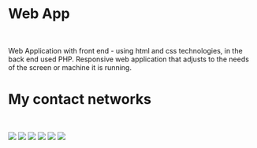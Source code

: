 
<h1>Web App</h1>
<br>
<p>
Web Application with front end - using html and css technologies, in the back end used PHP. Responsive web application that adjusts to the needs of the screen or machine it is running.
</p>

<h1>  My contact networks    </h1>
<br>



   <a href="https://www.instagram.com/devbrunoo/" target="_blank"><img src="https://img.shields.io/badge/-Instagram-%23E4405F?style=for-the-badge&logo=instagram&logoColor=white" target="_blank"></a>
    <a href="https://medium.com/@devbrunoo" target="_blank"><img src="https://img.shields.io/badge/Medium-12100E?style=for-the-badge&logo=medium&logoColor=white" target="_blank"></a> 
    <a href="https://www.quora.com/profile/DevBrunoo" target="_blank"><img src="https://img.shields.io/badge/Quora-%23B92B27.svg?&style=for-the-badge&logo=Quora&logoColor=white" target="_blank"></a>
   <a href="https://codepen.io/brunobyhow15" target="_blank"><img src="https://img.shields.io/badge/Codepen-000000?style=for-the-badge&logo=codepen&logoColor=white" target="_blank"></a> 
    <a href = "mailto:contactbruno5@gmail.com"><img src="https://img.shields.io/badge/-Gmail-%23333?style=for-the-badge&logo=gmail&logoColor=white" target="_blank"></a>
    <a href="https://www.linkedin.com/in/devbruono/" target="_blank"><img src="https://img.shields.io/badge/-LinkedIn-%230077B5?style=for-the-badge&logo=linkedin&logoColor=white" target="_blank"></a> 
  
